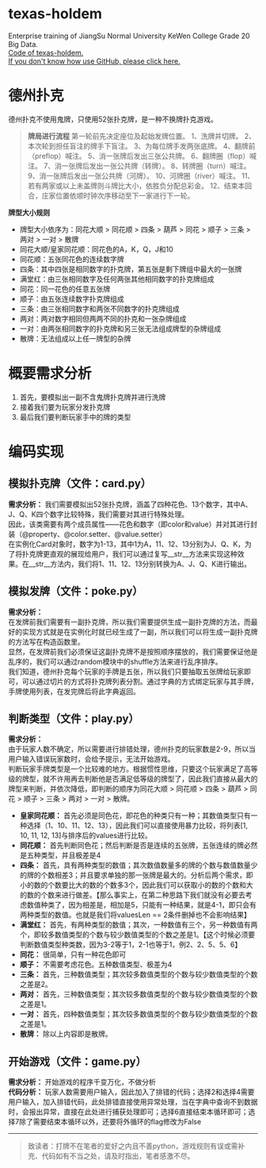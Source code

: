 # texas-holdem
Enterprise training of JiangSu Normal University KeWen College Grade 20 Big Data.  
[Code of texas-holdem.](https://github.com/zhinushannan/texas-holdem.io/tree/main/texas-holdem)  
[If you don't know how use GitHub, please click here.](https://zhinushannan.github.io/myStudy.io/)

# 德州扑克
德州扑克不使用鬼牌，只使用52张扑克牌，是一种不换牌扑克游戏。

> **牌局进行流程**
第一轮前先决定座位及起始发牌位置。
1、洗牌并切牌。
2、本次轮到担任盲注的牌手下盲注。
3、为每位牌手发两张底牌。
4、翻牌前（preflop）喊注。
5、消一张牌后发出三张公共牌。
6、翻牌圈（flop）喊注。
7、消一张牌后发出一张公共牌（转牌）。
8、转牌圈（turn）喊注。
9、消一张牌后发出一张公共牌（河牌）。
10、河牌圈（river）喊注。
11、若有两家或以上未盖牌则斗牌比大小，依胜负分配总彩金。
12、结束本回合，庄家位置依顺时钟次序移动至下一家进行下一轮。

 **牌型大小规则**

 - 牌型大小依序为：同花大顺 > 同花顺 > 四条 > 葫芦 > 同花 > 顺子 > 三条 > 两对 > 一对 > 散牌
 - 同花大顺/皇家同花顺：同花色的A，K，Q，J和10
 - 同花顺：五张同花色的连续数字牌
 - 四条：其中四张是相同数字的扑克牌，第五张是剩下牌组中最大的一张牌
 - 满堂红：由三张相同数字及任何两张其他相同数字的扑克牌组成
 - 同花：同一花色的任意五张牌
 - 顺子：由五张连续数字扑克牌组成
 - 三条：由三张相同数字和两张不同数字的扑克牌组成
 - 两对：两对数字相同但两两不同的扑克和一张杂牌组成
 - 一对：由两张相同数字的扑克牌和另三张无法组成牌型的杂牌组成
 - 散牌：无法组成以上任一牌型的杂牌
# 概要需求分析
 1. 首先，要模拟出一副不含鬼牌扑克牌并进行洗牌
 2. 接着我们要为玩家分发扑克牌
 3. 最后我们要判断玩家手中的牌的类型

# 编码实现
## 模拟扑克牌（文件：card.py）
**需求分析：**
	我们需要模拟出52张扑克牌，涵盖了四种花色、13个数字，其中A、J、Q、K四个数字比较特殊，我们需要对其进行特殊处理。  
	因此，该类需要有两个成员属性——花色和数字（即color和value）并对其进行封装（@property、@color.setter、@value.setter）  
	在实例化Card对象时，数字为1-13，其中1为A，11、12、13分别为J、Q、K，为了将扑克牌更直观的展现给用户，我们可以通过复写__str__方法来实现这种效果。在__str__方法内，我们将1、11、12、13分别转换为A、J、Q、K进行输出。

## 模拟发牌（文件：poke.py）
**需求分析：**  
在发牌前我们需要有一副扑克牌，所以我们需要提供生成一副扑克牌的方法，而最好的实现方式就是在实例化时就已经生成了一副，所以我们可以将生成一副扑克牌的方法写在构造函数里。  
显然，在发牌前我们必须保证这副扑克牌不是按照顺序摆放的，我们需要保证他是乱序的，我们可以通过random模块中的shuffle方法来进行乱序排序。  
我们知道，德州扑克每个玩家的手牌是五张，所以我们只要抽取五张牌给玩家即可，可以通过切片的方式将扑克牌列表分割。通过字典的方式绑定玩家与其手牌，手牌使用列表，在发完牌后将此字典返回。

## 判断类型（文件：play.py）
 **需求分析：**  
 由于玩家人数不确定，所以需要进行排错处理，德州扑克的玩家数是2-9，所以当用户输入错误玩家数时，会给予提示，无法开始游戏。  
 判断玩家手牌类型是一个比较难的地方。根据惯性思维，只要这个玩家满足了高等级的牌型，就不许用再去判断他是否满足低等级的牌型了，因此我们直接从最大的牌型来判断，并依次降低，即判断的顺序为同花大顺 > 同花顺 > 四条 > 葫芦 > 同花 > 顺子 > 三条 > 两对 > 一对 > 散牌。

- **皇家同花顺：** 首先必须是同色花，即花色的种类只有一种；其数值类型只有一种选择（1、10、11、12、13），因此我们可以直接使用暴力比较，将列表[1, 10, 11, 12, 13]与排序后的values进行比较。
- **同花顺：** 首先判断同色花；然后判断是否是连续的五张牌，五张连续的牌必然是五种类型，并且极差是4
- **四条：** 首先，具有两种类型的数值；其次数值数量多的牌的个数与数值数量少的牌的个数相差3；并且要求单独的那一张牌是最大的。分析后两个需求，即小的数的个数要比大的数的个数多3个，因此我们可以获取小的数的个数和大的数的个数来进行做差。【那么事实上，在第二种思路下我们就没有必要去考虑数值种类了，因为相差是，相加是5，只能有一种结果，就是4-1，即只会有两种类型的数值。也就是我们将valuesLen == 2条件删掉也不会影响结果】
- **满堂红：** 首先，有两种类型的数值；其次，一种数值有三个，另一种数值有两个，即较多数值类型的个数与较少数值类型的个数之差是1。【这个时候必须要判断数值类型种类数，因为3-2等于1，2-1也等于1，例2、2、5、5、6】
- **同花：** 很简单，只有一种花色即可
- **顺子：** 不需要考虑花色。五种数值类型、极差为4
- **三条：** 首先，三种数值类型；其次较多数值类型的个数与较少数值类型的个数之差是2。
- **两对：** 首先，三种数值类型；其次较多数值类型的个数与较少数值类型的个数之差是1。
- **一对：** 首先，四种数值类型；其次较多数值类型的个数与较少数值类型的个数之差是1。
- **散牌：** 除以上内容即是散牌。

## 开始游戏（文件：game.py）
**需求分析：** 开始游戏的程序千变万化，不做分析  
 **代码分析：** 玩家人数需要用户输入，因此加入了排错的代码；选择2和选择4需要用户输入，加入排错代码，此处排错直接使用异常处理，当在字典中查询不到数据时，会报出异常，直接在此处进行捕获处理即可；选择6直接结束本循环即可；选择7除了需要结束本循环以外，还要将外循环的flag修改为False

-----
> 致读者：打牌不在笔者的爱好之内且不善python，游戏规则有误或需补充、代码如有不当之处，请及时指出，笔者感激不尽。
